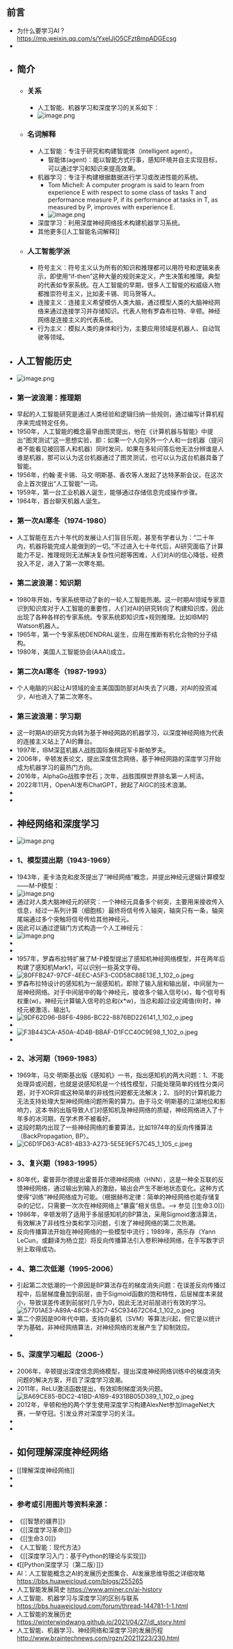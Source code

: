 ## 前言
- 为什么要学习AI？ https://mp.weixin.qq.com/s/YxeIJiO5CFzt8mpADGEcsg
-
- ## 简介
	- ### 关系
		- 人工智能、机器学习和深度学习的关系如下：
		- ![image.png](../assets/image_1697461574810_0.png)
	- ### 名词解释
		- 人工智能：专注于研究和构建智能体（intelligent agent）。
			- 智能体(agent)：能以智能方式行事，感知环境并自主实现目标，可以通过学习和知识来提高效果。
		- 机器学习：专注于构建根据数据进行学习或改进性能的系统。
			- Tom Michell: A computer program is said to learn from experience E with respect to some class of tasks T and performance measure P, if its performance at tasks in T, as measured by P, improves with experience E.
			- ![image.png](../assets/image_1697461600618_0.png)
		- 深度学习：利用深度神经网络技术构建机器学习系统。
		- 其他更多[[人工智能名词解释]]
	- ### 人工智能学派
		- 符号主义：符号主义认为所有的知识和推理都可以用符号和逻辑来表示，即使用“if-then”这种大量的规则来定义，产生决策和推理。典型的代表如专家系统。在人工智能的早期，很多人工智能的权威级人物都推崇符号主义，比如麦卡锡、司马贺等人。
		- 连接主义：连接主义希望模仿人类大脑，通过模型人类的大脑神经网络来通过连接学习并存储知识。代表人物有罗森布拉特、辛顿。神经网络是连接主义的代表系统。
		- 行为主义：模拟人类的身体和行为，主要应用领域是机器人、自动驾驶等领域。
- ## 人工智能历史
- ![image.png](../assets/image_1697461627391_0.png)
- ### 第一波浪潮：推理期
- 早起的人工智能研究是通过人类经验和逻辑归纳一些规则，通过编写计算机程序来完成特定任务。
- 1950年，人工智能的概念最早由图灵提出，他在《计算机器与智能》中提出“图灵测试”这一思想实验，即：如果一个人向另外一个人和一台机器（提问者不能看见被回答人和机器）同时发问，如果在多轮问答后他无法分辨谁是人谁是机器，那可以认为这台机器通过了图灵测试，也可以认为这台机器具备了智能。
- 1956年，约翰·麦卡锡、马文·明斯基、香农等人发起了达特茅斯会议，在这次会上首次提出“人工智能”一词。
- 1959年，第一台工业机器人诞生，能够通过存储信息完成操作步骤。
- 1964年，首台聊天机器人诞生。
- ### 第一次AI寒冬（1974-1980）
- 人工智能在五六十年代的发展让人们盲目乐观，甚至有学者认为：“二十年内，机器将能完成人能做到的一切。”不过进入七十年代后，AI研究面临了计算能力不足、推理规则无法解决复杂性问题等困难，人们对AI的信心降低，经费投入不足，进入了第一次寒冬期。
- ### 第二波浪潮：知识期
- 1980年开始，专家系统带动了新的一轮人工智能热潮。这一时期AI领域专家意识到知识库对于人工智能的重要性，人们对AI的研究转向了构建知识库，因此出现了各种各样的专家系统。专家系统即知识库+规则推理。比如IBM的Watson机器人。
- 1965年，第一个专家系统DENDRAL诞生，应用在推断有机化合物的分子结构。
- 1980年，美国人工智能协会(AAAI)成立。
- ### 第二次AI寒冬（1987-1993）
- 个人电脑的兴起让AI领域的金主美国国防部对AI失去了兴趣，对AI的投资减少，AI也进入了第二次寒冬。
- ### 第三波浪潮：学习期
- 这一时期AI的研究方向转为基于神经网路的机器学习，以深度神经网络为代表的连接主义站上了AI的舞台。
- 1997年，IBM深蓝机器人战胜国际象棋冠军卡斯帕罗夫。
- 2006年，辛顿发表论文，提出深度信念网络，基于神经网路的深度学习开始成为机器学习的最热门方向。
- 2016年，AlphaGo战胜李世石；次年，战胜围棋世界排名第一人柯洁。
- 2022年11月，OpenAI发布ChatGPT，掀起了AIGC的技术浪潮。
-
-
- ## 神经网络和深度学习
- ![image.png](../assets/image_1697461650796_0.png)
- ### 1、模型提出期（1943-1969）
- 1943年，麦卡洛克和皮茨提出了“神经网络”概念，并提出神经元逻辑计算模型——M-P模型：
- ![image.png](../assets/image_1697464140237_0.png)
- 通过对人类大脑神经元的研究：一个神经元具备多个树突，主要用来接收传入信息，经过一系列计算（细胞核）最终将信号传入轴突，轴突只有一条，轴突尾端通过多个突触将信号传给其他神经元。
- 因此可以通过逻辑门方式构造一个人工神经元：
- ![image.png](../assets/image_1697464130805_0.png)
-
-
- 1957年，罗森布拉特扩展了M-P模型提出了感知机神经网络模型，并在两年后构建了感知机Mark1，可以识别一些英文字母。
- ![80FFB247-97CF-4EEC-A5F3-C0D58C88E13E_1_102_o.jpeg](../assets/80FFB247-97CF-4EEC-A5F3-C0D58C88E13E_1_102_o_1697034148946_0.jpeg)
- 罗森布拉特设计的感知机为一层感知机，即除了输入层和输出层，中间层为一层神经网络。对于中间层中的每个神经元，接收多个输入信号(x)，每个信号有权重(w)，神经元计算输入信号的总和(x*w)，当总和超过设定阈值(θ)时，神经元被激活，输出1。
- ![9DF62D96-B8F6-4986-BC22-8876BD226141_1_102_o.jpeg](../assets/9DF62D96-B8F6-4986-BC22-8876BD226141_1_102_o_1697378465470_0.jpeg)
-
- ![F3B443CA-A50A-4D4B-BBAF-D1FCC40C9E98_1_102_o.jpeg](../assets/F3B443CA-A50A-4D4B-BBAF-D1FCC40C9E98_1_102_o_1697379181595_0.jpeg)
-
- ### 2、冰河期（1969-1983）
- 1969年，马文·明斯基出版《感知机》一书，指出感知机的两大问题：1、不能处理异或问题，也就是说感知机是一个线性模型，只能处理简单的线性分类问题，对于XOR异或这种简单的非线性问题都无法解决；2、当时的计算机能力无法支持处理大型神经网络问题所需的算力。由于马文·明斯基的江湖地位和影响力，这本书的出版导致人们对感知机及神经网络的质疑，神经网络进入了十年多的冰河期，在学术界不被看好。
- 这段时期内出现了一些神经网络的重要算法，比如1974年的反向传播算法（BackPropagation, BP）。
- ![C6D1FD63-AC81-4B33-A273-5E5E9EF57C45_1_105_c.jpeg](../assets/C6D1FD63-AC81-4B33-A273-5E5E9EF57C45_1_105_c_1697378406395_0.jpeg)
- ### 3、复兴期（1983-1995）
- 80年代，霍普菲尔德提出霍普菲尔德神经网络（HNN），这是一种全互联的反馈神经网络，通过输出到输入的激励，输出会产生不断地状态变化。这种方式使得“训练”神经网络成为可能。（根据赫布定律：简单的神经网络也能存储复杂的记忆，只需要一次次在神经网络上“暴露”相关信息。--> 参见  [[生命3.0]]）
- 1986年，辛顿发明了适用于多层感知机的BP算法，采用Sigmoid激活算法，有效解决了非线性分类和学习问题，引发了神经网络的第二次热潮。
- 反向传播算法开始在神经网络的一些模型中流行；1989年，燕乐存（Yann LeCun，或翻译为杨立昆）将反向传播算法引入卷积神经网络，在手写数字识别上取得成功。
- ### 4、第二次低潮（1995-2006）
- 引起第二次低潮的一个原因是BP算法存在的梯度消失问题：在误差反向传播过程中，后层梯度叠加到前层，由于Sigmoid函数的饱和特性，后层梯度本来就小，导致误差传递到前层时几乎为0，因此无法对前层进行有效的学习。 ![57701AE3-A89A-48C8-83C7-45C934672C64_1_102_o.jpeg](../assets/57701AE3-A89A-48C8-83C7-45C934672C64_1_102_o_1697380114529_0.jpeg)
- 第二个原因是90年代中期，支持向量机（SVM）等算法兴起，但它是以统计学为基础，非神经网络算法，对神经网络的发展产生了抑制效应。
-
- ### 5、深度学习崛起（2006-）
- 2006年，辛顿提出深度信念网络模型，提出深度神经网络训练中的梯度消失问题的解决方案，开启了深度学习浪潮。
- 2011年，ReLU激活函数提出，有效抑制梯度消失问题。 ![BA69CE85-BDC2-41BD-A1B9-4931BB05D389_1_102_o.jpeg](../assets/BA69CE85-BDC2-41BD-A1B9-4931BB05D389_1_102_o_1697380398409_0.jpeg)
- 2012年，辛顿和他的两个学生使用深度学习构建AlexNet参加ImageNet大赛，一举夺冠。引发业界对深度学习的关注。
-
-
- ## 如何理解深度神经网络
- [[理解深度神经网络]]
-
-
- ### 参考或引用图片等资料来源：
- 《[[智慧的疆界]]》
- 《[[深度学习革命]]》
- 《[[生命3.0]]》
- 《人工智能：现代方法》
- 《[[深度学习入门：基于Python的理论与实现]]》
- 《[[Python深度学习（第二版）]]》
- AI：人工智能概念之AI的发展历史图集合、AI发展思维导图之详细攻略 https://bbs.huaweicloud.com/blogs/255265
- 人工智能发展简史 https://www.aminer.cn/ai-history
- 人工智能、机器学习与深度学习的区别与联系 https://bbs.huaweicloud.com/forum/thread-144781-1-1.html
- 人工智能的发展历史 https://winterwindwang.github.io/2021/04/27/dl_story.html
- 人工智能、机器学习、神经网络和深度学习的发展历程 http://www.braintechnews.com/rgzn/20211223/230.html